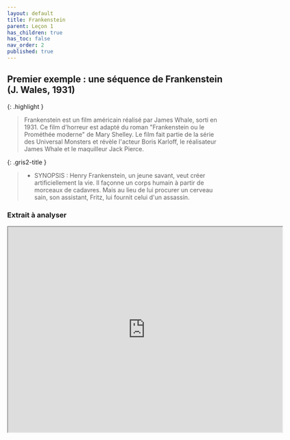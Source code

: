 ```yaml
---
layout: default
title: Frankenstein
parent: Leçon 1
has_children: true
has_toc: false
nav_order: 2
published: true
---
```


## Premier exemple : une séquence de Frankenstein (J. Wales, 1931) 

{: .highlight }
> Frankenstein est un film américain réalisé par James Whale, sorti en 1931.
Ce film d'horreur est adapté du roman "Frankenstein ou le Prométhée moderne" de Mary Shelley. Le film fait partie de la série des Universal Monsters et révèle l'acteur Boris Karloff, le réalisateur James Whale et le maquilleur Jack Pierce. 

{: .gris2-title }
> - SYNOPSIS : Henry Frankenstein, un jeune savant, veut créer artificiellement la vie. Il façonne un corps humain à partir de morceaux de cadavres. Mais au lieu de lui procurer un cerveau sain, son assistant, Fritz, lui fournit celui d'un assassin.

### Extrait à analyser

<iframe src="https://drive.google.com/file/d/1wBKIeBwnIZ1e2LYV5j9XqBXXbxcJV61Y/preview" width="640" height="480" allow="autoplay"></iframe>